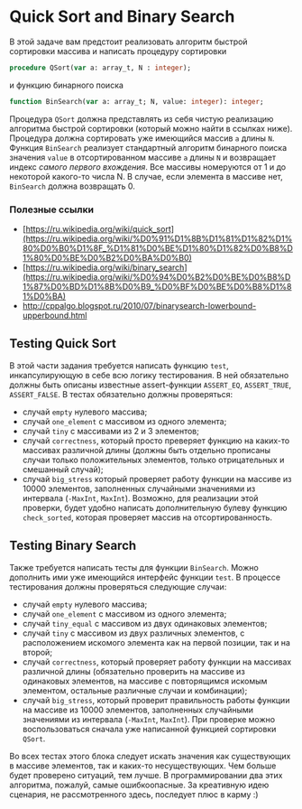 # Quick Sort and Binary Search

В этой задаче вам предстоит реализовать алгоритм быстрой сортировки массива и написать процедуру сортировки

```pascal
procedure QSort(var a: array_t, N : integer);
```
и функцию бинарного поиска

```pascal
function BinSearch(var a: array_t; N, value: integer): integer;
```
Процедура `QSort` должна представлять из себя чистую реализацию алгоритма быстрой сортировки (который можно найти в ссылках ниже). Процедура должна сортировать уже имеющийся массив `a` длины `N`. Функция `BinSearch` реализует стандартный алгоритм бинарного поиска значения `value` в отсортированном массиве `a` длины `N` и возвращает индекс *самого первого вхождения*. Все массивы номеруются от 1 и до некоторой какого-то числа N. В случае, если элемента в массиве нет, `BinSearch` должна возвращать 0.

### Полезные ссылки
* [https://ru.wikipedia.org/wiki/quick_sort](https://ru.wikipedia.org/wiki/%D0%91%D1%8B%D1%81%D1%82%D1%80%D0%B0%D1%8F_%D1%81%D0%BE%D1%80%D1%82%D0%B8%D1%80%D0%BE%D0%B2%D0%BA%D0%B0)
* [https://ru.wikipedia.org/wiki/binary_search](https://ru.wikipedia.org/wiki/%D0%94%D0%B2%D0%BE%D0%B8%D1%87%D0%BD%D1%8B%D0%B9_%D0%BF%D0%BE%D0%B8%D1%81%D0%BA)
* http://cppalgo.blogspot.ru/2010/07/binarysearch-lowerbound-upperbound.html

## Testing Quick Sort

В этой части задания требуется написать функцию `test`, инкапсулирующую в себе всю логику тестирования. В ней обязательно должны быть описаны известные assert-функции `ASSERT_EQ`, `ASSERT_TRUE`, `ASSERT_FALSE`. В тестах обязательно должны проверяться:
* случай `empty` нулевого массива;
* случай `one_element` с массивом из одного элемента;
* случай `tiny` с массивами из 2 и 3 элементов;
* случай `correctness`, который просто преверяет функцию на каких-то массивах различной длины (должны быть отдельно прописаны случаи только положительных элементов, только отрицательных и смешанный случай);
* случай `big_stress` который проверяет работу функции на массиве из 10000 элементов, заполненных случайными значениями из интервала (`-MaxInt`, `MaxInt`). Возможно, для реализации этой проверки, будет удобно написать дополнительную булеву функцию `check_sorted`, которая проверяет массив на отсортированность.

## Testing Binary Search

Также требуется написать тесты для функции `BinSearch`. Можно дополнить ими уже имеющийся интерфейс функции `test`. В процессе тестирования должны проверяться следующие случаи:
* случай `empty` нулевого массива;
* случай `one_element` с массивом из одного элемента;
* случай `tiny_equal` с массивом из двух одинаковых элементов;
* случай `tiny` с массивом из двух различных элементов, с расположением искомого элемента как на первой позиции, так и на второй;
* случай `correctness`, который проверяет работу функции на массивах различной длины (обязательно проверить на массиве из одинаковых элементов, на массиве с повторящимся искомым элементом, остальные различные случаи и комбинации);
* случай `big_stress`, который проверит правильность работы функции на массиве из 10000 элементов, заполненных случайными значениями из интервала (`-MaxInt`, `MaxInt`). При проверке можно воспользоваться сначала уже написанной функцией сортировки `QSort`. 

Во всех тестах этого блока следует искать значения как существующих в массиве элементов, так и каких-то несуществующих. Чем больше будет проверено ситуаций, тем лучше. В программировании два этих алгоритма, пожалуй, самые ошибкоопасные. За креативную идею сценария, не рассмотренного здесь, последует плюс в карму :)